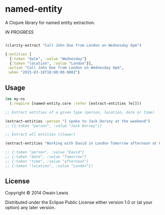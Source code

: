 # named-entity

A Clojure library for named entity extraction.

*IN PROGRESS*

```clojure

(clarity-extract "Call John Doe from London on Wednesday 6pm")

{:entities [
  {:token "date", :value "Wednesday"}
  {:token "location", :value "London"}],
 :action "Call John Doe from London on Wednesday 6pm",
 :when "2015-03-18T18:00:00.000Z"}

```

## Usage

```clojure
(ns my-ns
  (:require [named-entity.core :refer [extract-entities ?e]]))

;; Extract entities of a given type (person, location, date or time)

(extract-entities :person "I spoke to Jack Dorsey at the weekend")
;; [{:token "person", :value "Jack Dorsey"}]

;; Extract all entities (slower)

(extract-entities "Working with David in London Tomorrow afternoon at 6pm")

;; {:token "person", :value "David"}
;; {:token "date", :value "Tomorrow"}
;; {:token "time", :value "afternoon"}
;; {:token "location", :value "London"})

```

## License

Copyright © 2014 Owain Lewis

Distributed under the Eclipse Public License either version 1.0 or (at
your option) any later version.
